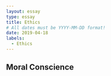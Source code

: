 ```yaml
---
layout: essay
type: essay
title: Ethics
# All dates must be YYYY-MM-DD format!
date: 2019-04-18
labels:
  - Ethics
---
```



##  Moral Conscience

